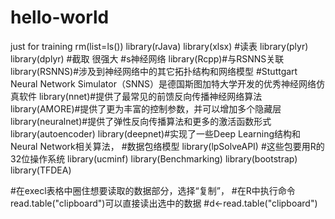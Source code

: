 # hello-world
just for training
rm(list=ls())
library(rJava)
library(xlsx)     #读表
library(plyr)
library(dplyr)   #截取   很强大
#s神经网络
library(Rcpp)#与RSNNS关联
library(RSNNS)#涉及到神经网络中的其它拓扑结构和网络模型
#Stuttgart Neural Network Simulator（SNNS）是德国斯图加特大学开发的优秀神经网络仿真软件
library(nnet)#提供了最常见的前馈反向传播神经网络算法
library(AMORE)#提供了更为丰富的控制参数，并可以增加多个隐藏层
library(neuralnet)#提供了弹性反向传播算法和更多的激活函数形式
library(autoencoder)
library(deepnet)#实现了一些Deep Learning结构和Neural Network相关算法，
#数据包络模型
library(lpSolveAPI)   #这些包要用R的32位操作系统
library(ucminf)
library(Benchmarking)
library(bootstrap)
library(TFDEA)

#在execl表格中圈住想要读取的数据部分，选择“复制”，
#在R中执行命令read.table("clipboard")可以直接读出选中的数据
#d<-read.table("clipboard")  
